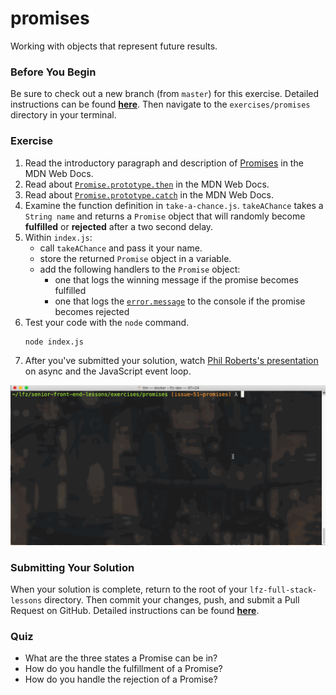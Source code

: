 # promises

Working with objects that represent future results.

### Before You Begin

Be sure to check out a new branch (from `master`) for this exercise. Detailed instructions can be found [**here**](../../guides/before-each-exercise.md). Then navigate to the `exercises/promises` directory in your terminal.

### Exercise

1. Read the introductory paragraph and description of [Promises](https://developer.mozilla.org/en-US/docs/Web/JavaScript/Reference/Global_Objects/Promise) in the MDN Web Docs.
1. Read about [`Promise.prototype.then`](https://developer.mozilla.org/en-US/docs/Web/JavaScript/Reference/Global_Objects/Promise/then) in the MDN Web Docs.
1. Read about [`Promise.prototype.catch`](https://developer.mozilla.org/en-US/docs/Web/JavaScript/Reference/Global_Objects/Promise/catch) in the MDN Web Docs.
1. Examine the function definition in `take-a-chance.js`. `takeAChance` takes a `String name` and returns a `Promise` object that will randomly become **fulfilled** or **rejected** after a two second delay.
1. Within `index.js`:
    - call `takeAChance` and pass it your name.
    - store the returned `Promise` object in a variable.
    - add the following handlers to the `Promise` object:
      - one that logs the winning message if the promise becomes fulfilled
      - one that logs the [`error.message`](https://developer.mozilla.org/en-US/docs/Web/JavaScript/Reference/Global_Objects/Error/message) to the console if the promise becomes rejected
1. Test your code with the `node` command.
    ```bash
    node index.js
    ```
1. After you've submitted your solution, watch [Phil Roberts's presentation](https://www.youtube.com/watch?v=8aGhZQkoFbQ&t=1s) on async and the JavaScript event loop.

![Promises Solution](promises-solution.gif)

### Submitting Your Solution

When your solution is complete, return to the root of your `lfz-full-stack-lessons` directory. Then commit your changes, push, and submit a Pull Request on GitHub. Detailed instructions can be found [**here**](../../guides/after-each-exercise.md).

### Quiz

- What are the three states a Promise can be in?
- How do you handle the fulfillment of a Promise?
- How do you handle the rejection of a Promise?
